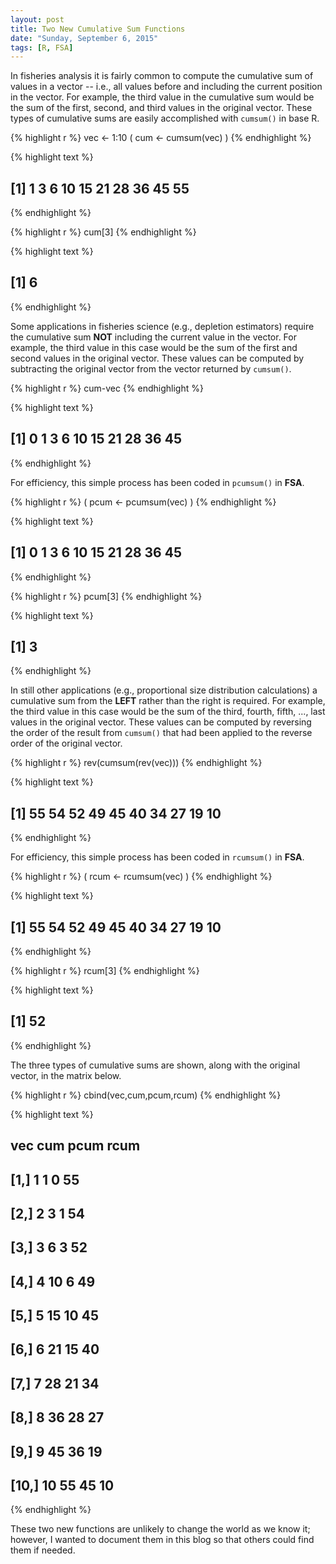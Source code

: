 ```yaml
---
layout: post
title: Two New Cumulative Sum Functions
date: "Sunday, September 6, 2015"
tags: [R, FSA]
---
```








In fisheries analysis it is fairly common to compute the cumulative sum of values in a vector  -- i.e., all values before and including the current position in the vector.  For example, the third value in the cumulative sum would be the sum of the first, second, and third values in the original vector.  These types of cumulative sums are easily accomplished with `cumsum()` in base R.

{% highlight r %}
vec <- 1:10
( cum <- cumsum(vec) )
{% endhighlight %}



{% highlight text %}
##  [1]  1  3  6 10 15 21 28 36 45 55
{% endhighlight %}



{% highlight r %}
cum[3]
{% endhighlight %}



{% highlight text %}
## [1] 6
{% endhighlight %}

Some applications in fisheries science (e.g., depletion estimators) require the cumulative sum **NOT** including the current value in the vector.  For example, the third value in this case would be the sum of the first and second values in the original vector.  These values can be computed by subtracting the original vector from the vector returned by `cumsum()`.


{% highlight r %}
cum-vec
{% endhighlight %}



{% highlight text %}
##  [1]  0  1  3  6 10 15 21 28 36 45
{% endhighlight %}

For efficiency, this simple process has been coded in `pcumsum()` in **FSA**.


{% highlight r %}
( pcum <- pcumsum(vec) )
{% endhighlight %}



{% highlight text %}
##  [1]  0  1  3  6 10 15 21 28 36 45
{% endhighlight %}



{% highlight r %}
pcum[3]
{% endhighlight %}



{% highlight text %}
## [1] 3
{% endhighlight %}

In still other applications (e.g., proportional size distribution calculations) a cumulative sum from the **LEFT** rather than the right is required.  For example, the third value in this case would be the sum of the third, fourth, fifth, ..., last values in the original vector.  These values can be computed by reversing the order of the result from `cumsum()` that had been applied to the reverse order of the original vector.



{% highlight r %}
rev(cumsum(rev(vec)))
{% endhighlight %}



{% highlight text %}
##  [1] 55 54 52 49 45 40 34 27 19 10
{% endhighlight %}

For efficiency, this simple process has been coded in `rcumsum()` in **FSA**.


{% highlight r %}
( rcum <- rcumsum(vec) )
{% endhighlight %}



{% highlight text %}
##  [1] 55 54 52 49 45 40 34 27 19 10
{% endhighlight %}



{% highlight r %}
rcum[3]
{% endhighlight %}



{% highlight text %}
## [1] 52
{% endhighlight %}

The three types of cumulative sums are shown, along with the original vector, in the matrix below.

{% highlight r %}
cbind(vec,cum,pcum,rcum)
{% endhighlight %}



{% highlight text %}
##       vec cum pcum rcum
##  [1,]   1   1    0   55
##  [2,]   2   3    1   54
##  [3,]   3   6    3   52
##  [4,]   4  10    6   49
##  [5,]   5  15   10   45
##  [6,]   6  21   15   40
##  [7,]   7  28   21   34
##  [8,]   8  36   28   27
##  [9,]   9  45   36   19
## [10,]  10  55   45   10
{% endhighlight %}

These two new functions are unlikely to change the world as we know it; however, I wanted to document them in this blog so that others could find them if needed.
